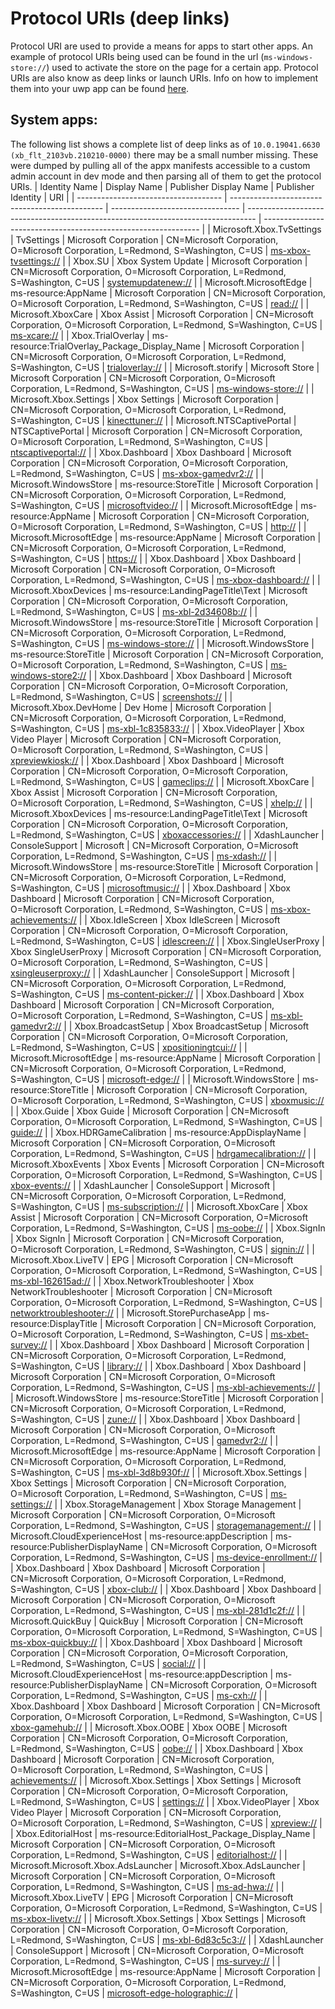 # Protocol URIs (deep links)
Protocol URI are used to provide a means for apps to start other apps. An example of protocol URIs being used can be found in the url (`ms-windows-store://`) used to activate the store on the page for a certain app. Protocol URIs are also know as deep links or launch URIs. Info on how to implement them into your uwp app can be found [here](https://docs.microsoft.com/en-us/windows/uwp/launch-resume/handle-uri-activation).

## System apps:
The following list shows a complete list of deep links as of `10.0.19041.6630 (xb_flt_2103vb.210210-0000)` there may be a small number missing.
These were dumped by pulling all of the appx manifests accessible to a custom admin account in dev mode and then parsing all of them to get the protocol URIs.
| Identity Name                        | Display Name                                   | Publisher Display Name           | Publisher Identity                                                               | URI                                                            |
| ------------------------------------ | ---------------------------------------------- | -------------------------------- | -------------------------------------------------------------------------------- | -------------------------------------------------------------- |
| Microsoft.Xbox.TvSettings            | TvSettings                                     | Microsoft Corporation            | CN=Microsoft Corporation, O=Microsoft Corporation, L=Redmond, S=Washington, C=US | [ms-xbox-tvsettings://](ms-xbox-tvsettings://)                 |
| Xbox.SU                              | Xbox System Update                             | Microsoft Corporation            | CN=Microsoft Corporation, O=Microsoft Corporation, L=Redmond, S=Washington, C=US | [systemupdatenew://](systemupdatenew://)                       |
| Microsoft.MicrosoftEdge              | ms-resource:AppName                            | Microsoft Corporation            | CN=Microsoft Corporation, O=Microsoft Corporation, L=Redmond, S=Washington, C=US | [read://](read://)                                             |
| Microsoft.XboxCare                   | Xbox Assist                                    | Microsoft Corporation            | CN=Microsoft Corporation, O=Microsoft Corporation, L=Redmond, S=Washington, C=US | [ms-xcare://](ms-xcare://)                                     |
| Xbox.TrialOverlay                    | ms-resource:TrialOverlay_Package_Display_Name  | Microsoft Corporation            | CN=Microsoft Corporation, O=Microsoft Corporation, L=Redmond, S=Washington, C=US | [trialoverlay://](trialoverlay://)                             |
| Microsoft.storify                    | Microsoft Store                                | Microsoft Corporation            | CN=Microsoft Corporation, O=Microsoft Corporation, L=Redmond, S=Washington, C=US | [ms-windows-store://](ms-windows-store://)                     |
| Microsoft.Xbox.Settings              | Xbox Settings                                  | Microsoft Corporation            | CN=Microsoft Corporation, O=Microsoft Corporation, L=Redmond, S=Washington, C=US | [kinecttuner://](kinecttuner://)                               |
| Microsoft.NTSCaptivePortal           | NTSCaptivePortal                               | Microsoft Corporation            | CN=Microsoft Corporation, O=Microsoft Corporation, L=Redmond, S=Washington, C=US | [ntscaptiveportal://](ntscaptiveportal://)                     |
| Xbox.Dashboard                       | Xbox Dashboard                                 | Microsoft Corporation            | CN=Microsoft Corporation, O=Microsoft Corporation, L=Redmond, S=Washington, C=US | [ms-xbox-gamedvr2://](ms-xbox-gamedvr2://)                     |
| Microsoft.WindowsStore               | ms-resource:StoreTitle                         | Microsoft Corporation            | CN=Microsoft Corporation, O=Microsoft Corporation, L=Redmond, S=Washington, C=US | [microsoftvideo://](microsoftvideo://)                         |
| Microsoft.MicrosoftEdge              | ms-resource:AppName                            | Microsoft Corporation            | CN=Microsoft Corporation, O=Microsoft Corporation, L=Redmond, S=Washington, C=US | [http://](http://)                                             |
| Microsoft.MicrosoftEdge              | ms-resource:AppName                            | Microsoft Corporation            | CN=Microsoft Corporation, O=Microsoft Corporation, L=Redmond, S=Washington, C=US | [https://](https://)                                           |
| Xbox.Dashboard                       | Xbox Dashboard                                 | Microsoft Corporation            | CN=Microsoft Corporation, O=Microsoft Corporation, L=Redmond, S=Washington, C=US | [ms-xbox-dashboard://](ms-xbox-dashboard://)                   |
| Microsoft.XboxDevices                | ms-resource:LandingPageTitle\Text              | Microsoft Corporation            | CN=Microsoft Corporation, O=Microsoft Corporation, L=Redmond, S=Washington, C=US | [ms-xbl-2d34608b://](ms-xbl-2d34608b://)                       |
| Microsoft.WindowsStore               | ms-resource:StoreTitle                         | Microsoft Corporation            | CN=Microsoft Corporation, O=Microsoft Corporation, L=Redmond, S=Washington, C=US | [ms-windows-store://](ms-windows-store://)                     |
| Microsoft.WindowsStore               | ms-resource:StoreTitle                         | Microsoft Corporation            | CN=Microsoft Corporation, O=Microsoft Corporation, L=Redmond, S=Washington, C=US | [ms-windows-store2://](ms-windows-store2://)                   |
| Xbox.Dashboard                       | Xbox Dashboard                                 | Microsoft Corporation            | CN=Microsoft Corporation, O=Microsoft Corporation, L=Redmond, S=Washington, C=US | [screenshots://](screenshots://)                               |
| Microsoft.Xbox.DevHome               | Dev Home                                       | Microsoft Corporation            | CN=Microsoft Corporation, O=Microsoft Corporation, L=Redmond, S=Washington, C=US | [ms-xbl-1c835833://](ms-xbl-1c835833://)                       |
| Xbox.VideoPlayer                     | Xbox Video Player                              | Microsoft Corporation            | CN=Microsoft Corporation, O=Microsoft Corporation, L=Redmond, S=Washington, C=US | [xpreviewkiosk://](xpreviewkiosk://)                           |
| Xbox.Dashboard                       | Xbox Dashboard                                 | Microsoft Corporation            | CN=Microsoft Corporation, O=Microsoft Corporation, L=Redmond, S=Washington, C=US | [gameclips://](gameclips://)                                   |
| Microsoft.XboxCare                   | Xbox Assist                                    | Microsoft Corporation            | CN=Microsoft Corporation, O=Microsoft Corporation, L=Redmond, S=Washington, C=US | [xhelp://](xhelp://)                                           |
| Microsoft.XboxDevices                | ms-resource:LandingPageTitle\Text              | Microsoft Corporation            | CN=Microsoft Corporation, O=Microsoft Corporation, L=Redmond, S=Washington, C=US | [xboxaccessories://](xboxaccessories://)                       |
| XdashLauncher                        | ConsoleSupport                                 | Microsoft                        | CN=Microsoft Corporation, O=Microsoft Corporation, L=Redmond, S=Washington, C=US | [ms-xdash://](ms-xdash://)                                     |
| Microsoft.WindowsStore               | ms-resource:StoreTitle                         | Microsoft Corporation            | CN=Microsoft Corporation, O=Microsoft Corporation, L=Redmond, S=Washington, C=US | [microsoftmusic://](microsoftmusic://)                         |
| Xbox.Dashboard                       | Xbox Dashboard                                 | Microsoft Corporation            | CN=Microsoft Corporation, O=Microsoft Corporation, L=Redmond, S=Washington, C=US | [ms-xbox-achievements://](ms-xbox-achievements://)             |
| Xbox.IdleScreen                      | Xbox IdleScreen                                | Microsoft Corporation            | CN=Microsoft Corporation, O=Microsoft Corporation, L=Redmond, S=Washington, C=US | [idlescreen://](idlescreen://)                                 |
| Xbox.SingleUserProxy                 | Xbox SingleUserProxy                           | Microsoft Corporation            | CN=Microsoft Corporation, O=Microsoft Corporation, L=Redmond, S=Washington, C=US | [xsingleuserproxy://](xsingleuserproxy://)                     |
| XdashLauncher                        | ConsoleSupport                                 | Microsoft                        | CN=Microsoft Corporation, O=Microsoft Corporation, L=Redmond, S=Washington, C=US | [ms-content-picker://](ms-content-picker://)                   |
| Xbox.Dashboard                       | Xbox Dashboard                                 | Microsoft Corporation            | CN=Microsoft Corporation, O=Microsoft Corporation, L=Redmond, S=Washington, C=US | [ms-xbl-gamedvr2://](ms-xbl-gamedvr2://)                       |
| Xbox.BroadcastSetup                  | Xbox BroadcastSetup                            | Microsoft Corporation            | CN=Microsoft Corporation, O=Microsoft Corporation, L=Redmond, S=Washington, C=US | [xpositioningtcui://](xpositioningtcui://)                     |
| Microsoft.MicrosoftEdge              | ms-resource:AppName                            | Microsoft Corporation            | CN=Microsoft Corporation, O=Microsoft Corporation, L=Redmond, S=Washington, C=US | [microsoft-edge://](microsoft-edge://)                         |
| Microsoft.WindowsStore               | ms-resource:StoreTitle                         | Microsoft Corporation            | CN=Microsoft Corporation, O=Microsoft Corporation, L=Redmond, S=Washington, C=US | [xboxmusic://](xboxmusic://)                                   |
| Xbox.Guide                           | Xbox Guide                                     | Microsoft Corporation            | CN=Microsoft Corporation, O=Microsoft Corporation, L=Redmond, S=Washington, C=US | [guide://](guide://)                                           |
| Xbox.HDRGameCalibration              | ms-resource:AppDisplayName                     | Microsoft Corporation            | CN=Microsoft Corporation, O=Microsoft Corporation, L=Redmond, S=Washington, C=US | [hdrgamecalibration://](hdrgamecalibration://)                 |
| Microsoft.XboxEvents                 | Xbox Events                                    | Microsoft Corporation            | CN=Microsoft Corporation, O=Microsoft Corporation, L=Redmond, S=Washington, C=US | [xbox-events://](xbox-events://)                               |
| XdashLauncher                        | ConsoleSupport                                 | Microsoft                        | CN=Microsoft Corporation, O=Microsoft Corporation, L=Redmond, S=Washington, C=US | [ms-subscription://](ms-subscription://)                       |
| Microsoft.XboxCare                   | Xbox Assist                                    | Microsoft Corporation            | CN=Microsoft Corporation, O=Microsoft Corporation, L=Redmond, S=Washington, C=US | [ms-oobe://](ms-oobe://)                                       |
| Xbox.SignIn                          | Xbox SignIn                                    | Microsoft Corporation            | CN=Microsoft Corporation, O=Microsoft Corporation, L=Redmond, S=Washington, C=US | [signin://](signin://)                                         |
| Microsoft.Xbox.LiveTV                | EPG                                            | Microsoft Corporation            | CN=Microsoft Corporation, O=Microsoft Corporation, L=Redmond, S=Washington, C=US | [ms-xbl-162615ad://](ms-xbl-162615ad://)                       |
| Xbox.NetworkTroubleshooter           | Xbox NetworkTroubleshooter                     | Microsoft Corporation            | CN=Microsoft Corporation, O=Microsoft Corporation, L=Redmond, S=Washington, C=US | [networktroubleshooter://](networktroubleshooter://)           |
| Microsoft.StorePurchaseApp           | ms-resource:DisplayTitle                       | Microsoft Corporation            | CN=Microsoft Corporation, O=Microsoft Corporation, L=Redmond, S=Washington, C=US | [ms-xbet-survey://](ms-xbet-survey://)                         |
| Xbox.Dashboard                       | Xbox Dashboard                                 | Microsoft Corporation            | CN=Microsoft Corporation, O=Microsoft Corporation, L=Redmond, S=Washington, C=US | [library://](library://)                                       |
| Xbox.Dashboard                       | Xbox Dashboard                                 | Microsoft Corporation            | CN=Microsoft Corporation, O=Microsoft Corporation, L=Redmond, S=Washington, C=US | [ms-xbl-achievements://](ms-xbl-achievements://)               |
| Microsoft.WindowsStore               | ms-resource:StoreTitle                         | Microsoft Corporation            | CN=Microsoft Corporation, O=Microsoft Corporation, L=Redmond, S=Washington, C=US | [zune://](zune://)                                             |
| Xbox.Dashboard                       | Xbox Dashboard                                 | Microsoft Corporation            | CN=Microsoft Corporation, O=Microsoft Corporation, L=Redmond, S=Washington, C=US | [gamedvr2://](gamedvr2://)                                     |
| Microsoft.MicrosoftEdge              | ms-resource:AppName                            | Microsoft Corporation            | CN=Microsoft Corporation, O=Microsoft Corporation, L=Redmond, S=Washington, C=US | [ms-xbl-3d8b930f://](ms-xbl-3d8b930f://)                       |
| Microsoft.Xbox.Settings              | Xbox Settings                                  | Microsoft Corporation            | CN=Microsoft Corporation, O=Microsoft Corporation, L=Redmond, S=Washington, C=US | [ms-settings://](ms-settings://)                               |
| Xbox.StorageManagement               | Xbox Storage Management                        | Microsoft Corporation            | CN=Microsoft Corporation, O=Microsoft Corporation, L=Redmond, S=Washington, C=US | [storagemanagement://](storagemanagement://)                   |
| Microsoft.CloudExperienceHost        | ms-resource:appDescription                     | ms-resource:PublisherDisplayName | CN=Microsoft Corporation, O=Microsoft Corporation, L=Redmond, S=Washington, C=US | [ms-device-enrollment://](ms-device-enrollment://)             |
| Xbox.Dashboard                       | Xbox Dashboard                                 | Microsoft Corporation            | CN=Microsoft Corporation, O=Microsoft Corporation, L=Redmond, S=Washington, C=US | [xbox-club://](xbox-club://)                                   |
| Xbox.Dashboard                       | Xbox Dashboard                                 | Microsoft Corporation            | CN=Microsoft Corporation, O=Microsoft Corporation, L=Redmond, S=Washington, C=US | [ms-xbl-281d1c2f://](ms-xbl-281d1c2f://)                       |
| Microsoft.QuickBuy                   | QuickBuy                                       | Microsoft Corporation            | CN=Microsoft Corporation, O=Microsoft Corporation, L=Redmond, S=Washington, C=US | [ms-xbox-quickbuy://](ms-xbox-quickbuy://)                     |
| Xbox.Dashboard                       | Xbox Dashboard                                 | Microsoft Corporation            | CN=Microsoft Corporation, O=Microsoft Corporation, L=Redmond, S=Washington, C=US | [social://](social://)                                         |
| Microsoft.CloudExperienceHost        | ms-resource:appDescription                     | ms-resource:PublisherDisplayName | CN=Microsoft Corporation, O=Microsoft Corporation, L=Redmond, S=Washington, C=US | [ms-cxh://](ms-cxh://)                                         |
| Xbox.Dashboard                       | Xbox Dashboard                                 | Microsoft Corporation            | CN=Microsoft Corporation, O=Microsoft Corporation, L=Redmond, S=Washington, C=US | [xbox-gamehub://](xbox-gamehub://)                             |
| Microsoft.Xbox.OOBE                  | Xbox OOBE                                      | Microsoft Corporation            | CN=Microsoft Corporation, O=Microsoft Corporation, L=Redmond, S=Washington, C=US | [oobe://](oobe://)                                             |
| Xbox.Dashboard                       | Xbox Dashboard                                 | Microsoft Corporation            | CN=Microsoft Corporation, O=Microsoft Corporation, L=Redmond, S=Washington, C=US | [achievements://](achievements://)                             |
| Microsoft.Xbox.Settings              | Xbox Settings                                  | Microsoft Corporation            | CN=Microsoft Corporation, O=Microsoft Corporation, L=Redmond, S=Washington, C=US | [settings://](settings://)                                     |
| Xbox.VideoPlayer                     | Xbox Video Player                              | Microsoft Corporation            | CN=Microsoft Corporation, O=Microsoft Corporation, L=Redmond, S=Washington, C=US | [xpreview://](xpreview://)                                     |
| Xbox.EditorialHost                   | ms-resource:EditorialHost_Package_Display_Name | Microsoft Corporation            | CN=Microsoft Corporation, O=Microsoft Corporation, L=Redmond, S=Washington, C=US | [editorialhost://](editorialhost://)                           |
| Microsoft.Microsoft.Xbox.AdsLauncher | Microsoft.Xbox.AdsLauncher                     | Microsoft Corporation            | CN=Microsoft Corporation, O=Microsoft Corporation, L=Redmond, S=Washington, C=US | [ms-ad-hwa://](ms-ad-hwa://)                                   |
| Microsoft.Xbox.LiveTV                | EPG                                            | Microsoft Corporation            | CN=Microsoft Corporation, O=Microsoft Corporation, L=Redmond, S=Washington, C=US | [ms-xbox-livetv://](ms-xbox-livetv://)                         |
| Microsoft.Xbox.Settings              | Xbox Settings                                  | Microsoft Corporation            | CN=Microsoft Corporation, O=Microsoft Corporation, L=Redmond, S=Washington, C=US | [ms-xbl-6d83c5c3://](ms-xbl-6d83c5c3://)                       |
| XdashLauncher                        | ConsoleSupport                                 | Microsoft                        | CN=Microsoft Corporation, O=Microsoft Corporation, L=Redmond, S=Washington, C=US | [ms-survey://](ms-survey://)                                   |
| Microsoft.MicrosoftEdge              | ms-resource:AppName                            | Microsoft Corporation            | CN=Microsoft Corporation, O=Microsoft Corporation, L=Redmond, S=Washington, C=US | [microsoft-edge-holographic://](microsoft-edge-holographic://) |
